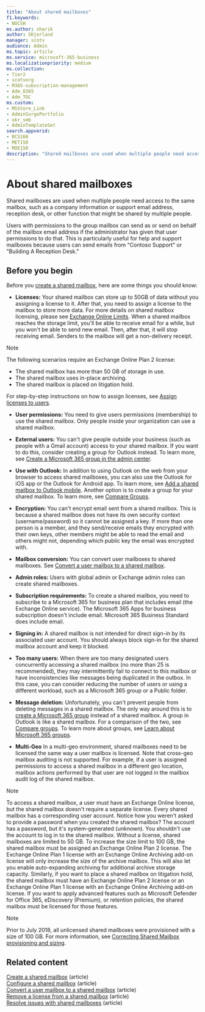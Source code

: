 ```yaml
---
title: "About shared mailboxes"
f1.keywords:
- NOCSH
ms.author: sharik
author: SKjerland
manager: scotv
audience: Admin
ms.topic: article
ms.service: microsoft-365-business
ms.localizationpriority: medium
ms.collection:
- Tier2
- scotvorg 
- M365-subscription-management
- Adm_O365
- Adm_TOC
ms.custom:
- MSStore_Link
- AdminSurgePortfolio
- okr_smb
- AdminTemplateSet
search.appverid:
- BCS160
- MET150
- MOE150
description: "Shared mailboxes are used when multiple people need access to the same mailbox. Learn what you need to know before creating a shared mailbox."
---
```


# About shared mailboxes

Shared mailboxes are used when multiple people need access to the same mailbox, such as a company information or support email address, reception desk, or other function that might be shared by multiple people.

Users with permissions to the group mailbox can send as or send on behalf of the mailbox email address if the administrator has given that user permissions to do that. This is particularly useful for help and support mailboxes because users can send emails from "Contoso Support" or "Building A Reception Desk."

## Before you begin

Before you [create a shared mailbox](create-a-shared-mailbox.md), here are some things you should know:

- **Licenses:** Your shared mailbox can store up to 50GB of data without you assigning a license to it. After that, you need to assign a license to the mailbox to store more data. For more details on shared mailbox licensing, please see [Exchange Online Limits](/office365/servicedescriptions/exchange-online-service-description/exchange-online-limits#StorageLimits). When a shared mailbox reaches the storage limit, you'll be able to receive email for a while, but you won't be able to send new email. Then, after that, it will stop receiving email. Senders to the mailbox will get a non-delivery receipt.

> [!NOTE]
>
> The following scenarios require an Exchange Online Plan 2 license:
>
> - The shared mailbox has more than 50 GB of storage in use.
> - The shared mailbox uses in-place archiving.
> - The shared mailbox is placed on litigation hold.
> 
> For step-by-step instructions on how to assign licenses, see [Assign licenses to users](/microsoft-365/admin/manage/assign-licenses-to-users). 

- **User permissions:** You need to give users permissions (membership) to use the shared mailbox. Only people inside your organization can use a shared mailbox.

- **External users:** You can't give people outside your business (such as people with a Gmail account) access to your shared mailbox. If you want to do this, consider creating a group for Outlook instead. To learn more, see [Create a Microsoft 365 group in the admin center](../create-groups/create-groups.md).

- **Use with Outlook:** In addition to using Outlook on the web from your browser to access shared mailboxes, you can also use the Outlook for iOS app or the Outlook for Android app. To learn more, see [Add a shared mailbox to Outlook mobile](https://support.microsoft.com/office/f866242c-81b2-472e-8776-6c49c5473c9f). Another option is to create a group for your shared mailbox. To learn more, see [Compare Groups](../create-groups/compare-groups.md).

- **Encryption:** You can't encrypt email sent from a shared mailbox. This is because a shared mailbox does not have its own security context (username/password) so it cannot be assigned a key. If more than one person is a member, and they send/receive emails they encrypted with their own keys, other members might be able to read the email and others might not, depending which public key the email was encrypted with.

- **Mailbox conversion:** You can convert user mailboxes to shared mailboxes. See [Convert a user mailbox to a shared mailbox](convert-user-mailbox-to-shared-mailbox.md).

- **Admin roles:** Users with global admin or Exchange admin roles can create shared mailboxes.

- **Subscription requirements:** To create a shared mailbox, you need to subscribe to a Microsoft 365 for business plan that includes email (the Exchange Online service). The Microsoft 365 Apps for business subscription doesn't include email. Microsoft 365 Business Standard does include email.

- **Signing in:** A shared mailbox is not intended for direct sign-in by its associated user account. You should always block sign-in for the shared mailbox account and keep it blocked.

- **Too many users:** When there are too many designated users concurrently accessing a shared mailbox (no more than 25 is recommended), they may intermittently fail to connect to this mailbox or have inconsistencies like messages being duplicated in the outbox. In this case, you can consider reducing the number of users or using a different workload, such as a Microsoft 365 group or a Public folder.

- **Message deletion:** Unfortunately, you can't prevent people from deleting messages in a shared mailbox. The only way around this is to [create a Microsoft 365 group](/microsoft-365/admin/create-groups/create-groups) instead of a shared mailbox. A group in Outlook is like a shared mailbox. For a comparison of the two, see [Compare groups](../create-groups/compare-groups.md). To learn more about groups, see [Learn about Microsoft 365 groups](https://support.microsoft.com/office/b565caa1-5c40-40ef-9915-60fdb2d97fa2).

- **Multi-Geo** In a multi-geo environment, shared mailboxes need to be licensed the same way a user mailbox is licensed. Note that cross-geo mailbox auditing is not supported. For example, if a user is assigned permissions to access a shared mailbox in a different geo location, mailbox actions performed by that user are not logged in the mailbox audit log of the shared mailbox. 


> [!NOTE]
> To access a shared mailbox, a user must have an Exchange Online license, but the shared mailbox doesn't require a separate license. Every shared mailbox has a corresponding user account. Notice how you weren't asked to provide a password when you created the shared mailbox? The account has a password, but it's system-generated (unknown). You shouldn't use the account to log in to the shared mailbox. Without a license, shared mailboxes are limited to 50 GB. To increase the size limit to 100 GB, the shared mailbox must be assigned an Exchange Online Plan 2 license. The Exchange Online Plan 1 license with an Exchange Online Archiving add-on license will only increase the size of the archive mailbox. This will also let you enable auto-expanding archiving for additional archive storage capacity. Similarly, if you want to place a shared mailbox on litigation hold, the shared mailbox must have an Exchange Online Plan 2 license or an Exchange Online Plan 1 license with an Exchange Online Archiving add-on license. If you want to apply advanced features such as Microsoft Defender for Office 365, eDiscovery (Premium), or retention policies, the shared mailbox must be licensed for those features.

> [!NOTE]
> Prior to July 2018, all unlicensed shared mailboxes were provisioned with a size of 100 GB. For more information, see [Correcting Shared Mailbox provisioning and sizing](https://techcommunity.microsoft.com/t5/exchange-team-blog/correcting-shared-mailbox-provisioning-and-sizing/ba-p/607991).

## Related content

[Create a shared mailbox](create-a-shared-mailbox.md) (article)\
[Configure a shared mailbox](configure-a-shared-mailbox.md) (article)\
[Convert a user mailbox to a shared mailbox](convert-user-mailbox-to-shared-mailbox.md) (article)\
[Remove a license from a shared mailbox](remove-license-from-shared-mailbox.md) (article)\
[Resolve issues with shared mailboxes](resolve-issues-with-shared-mailboxes.md) (article)
